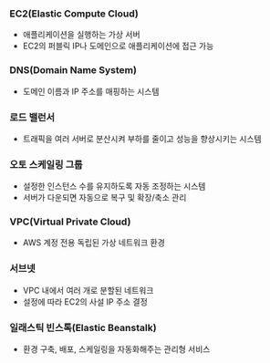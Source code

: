 ### EC2(Elastic Compute Cloud)
- 애플리케이션을 실행하는 가상 서버
- EC2의 퍼블릭 IP나 도메인으로 애플리케이션에 접근 가능

### DNS(Domain Name System)
- 도메인 이름과 IP 주소를 매핑하는 시스템

### 로드 밸런서
- 트래픽을 여러 서버로 분산시켜 부하를 줄이고 성능을 향상시키는 시스템

### 오토 스케일링 그룹
- 설정한 인스턴스 수를 유지하도록 자동 조정하는 시스템
- 서버가 다운되면 자동으로 복구 및 확장/축소 관리

### VPC(Virtual Private Cloud)
- AWS 계정 전용 독립된 가상 네트워크 환경

### 서브넷
- VPC 내에서 여러 개로 분할된 네트워크
- 설정에 따라 EC2의 사설 IP 주소 결정

### 일래스틱 빈스톡(Elastic Beanstalk)
- 환경 구축, 배포, 스케일링을 자동화해주는 관리형 서비스